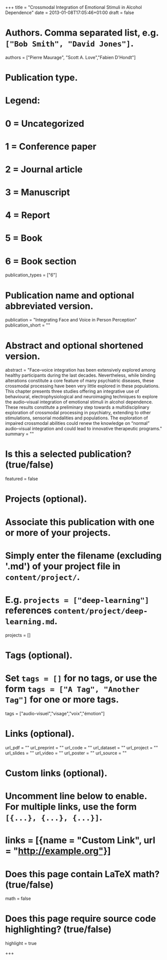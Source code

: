 +++
title = "Crossmodal Integration of Emotional Stimuli in Alcohol Dependence"
date = 2013-01-08T17:05:46+01:00
draft = false

# Authors. Comma separated list, e.g. `["Bob Smith", "David Jones"]`.
authors = ["Pierre Maurage", "Scott A. Love","Fabien D'Hondt"]

# Publication type.
# Legend:
# 0 = Uncategorized
# 1 = Conference paper
# 2 = Journal article
# 3 = Manuscript
# 4 = Report
# 5 = Book
# 6 = Book section
publication_types = ["6"]

# Publication name and optional abbreviated version.
publication = "Integrating Face and Voice in Person Perception"
publication_short = ""

# Abstract and optional shortened version.
abstract = "Face–voice integration has been extensively explored among healthy participants during the last decades. Nevertheless, while binding alterations constitute a core feature of many psychiatric diseases, these crossmodal processing have been very little explored in these populations. This chapter presents three studies offering an integrative use of behavioural, electrophysiological and neuroimaging techniques to explore the audio–visual integration of emotional stimuli in alcohol dependence. These results constitute a preliminary step towards a multidisciplinary exploration of crossmodal processing in psychiatry, extending to other stimulations, sensorial modalities and populations. The exploration of impaired crossmodal abilities could renew the knowledge on “normal” audio–visual integration and could lead to innovative therapeutic programs."
summary = ""


# Is this a selected publication? (true/false)
featured = false

# Projects (optional).
#   Associate this publication with one or more of your projects.
#   Simply enter the filename (excluding '.md') of your project file in `content/project/`.
#   E.g. `projects = ["deep-learning"]` references `content/project/deep-learning.md`.
projects = []

# Tags (optional).
#   Set `tags = []` for no tags, or use the form `tags = ["A Tag", "Another Tag"]` for one or more tags.
tags = ["audio-visuel","visage","voix","émotion"]

# Links (optional).
url_pdf = ""
url_preprint = ""
url_code = ""
url_dataset = ""
url_project = ""
url_slides = ""
url_video = ""
url_poster = ""
url_source = ""

# Custom links (optional).
#   Uncomment line below to enable. For multiple links, use the form `[{...}, {...}, {...}]`.
# links = [{name = "Custom Link", url = "http://example.org"}]

# Does this page contain LaTeX math? (true/false)
math = false

# Does this page require source code highlighting? (true/false)
highlight = true


+++
